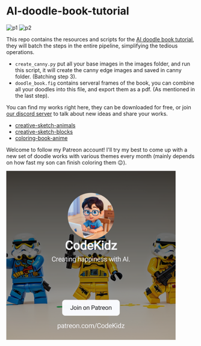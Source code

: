 # AI-doodle-book-tutorial

![p1](https://public-files.gumroad.com/crqoq05agita3hoy64i7bzx7l70o)
![p2](https://public-files.gumroad.com/91woqlh5zzj1rsnsnj8wda290eg8)

This repo contains the resources and scripts for the [AI doodle book tutorial](https://medium.com/@jingxin/create-a-doodle-book-with-ai-without-writing-a-single-line-of-code-bbdacde0e214), they will batch the steps in the entire pipeline, simplifying the tedious operations.

- `create_canny.py` put all your base images in the images folder, and run this script, it will create the canny edge images and saved in canny folder. (Batching step 3).
- `doodle_book.fig` contains serveral frames of the book, you can combine all your doodles into this file, and export them as a pdf. (As mentioned in the last step).

You can find my works right here, they can be downloaded for free, or join [our discord server](https://discord.gg/jtSE7EEeAK) to talk about new ideas and share your works.

- [creative-sketch-animals](https://codekidz.gumroad.com/l/creative-sketch-animals)
- [creative-sketch-blocks](https://codekidz.gumroad.com/l/creative-sketch-blocks)
- [coloring-book-anime](https://codekidz.gumroad.com/l/coloring-book-anime)

Welcome to follow my Patreon account! I'll try my best to come up with a new set of doodle works with various themes every month (mainly depends on how fast my son can finish coloring them 😉).

<a href="https://www.patreon.com/bePatron?u=101327951" data-patreon-widget-type="become-patron-button">
  <img src="./.resource/asset-preview.png" width='450'/>
</a>
